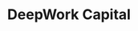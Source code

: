 ---
layout: firm_page
title: "DeepWork Capital"
id: "deepworkcapital.com"
permalink: "/deepworkcapitaldeepworkcapital.com/"
website: "https://www.deepworkcapital.com"
offices: "Orlando (United States)"
investment_stages: "Seed, Series A, Series B"
portfolio_companies: "AbFero Pharmaceuticals, Aegle Therapeutics, AireHealth, Allergy Amulet, Artist Growth, Astrocyte Pharmaceuticals, Canaery, Cardurion Pharmaceuticals, Inc., EternaTear, Genascence, Grove BioPharma, HCW BIologics, Home Lending Pal, Homee, Hook Security, HypGames, Imperative, Intecrowd, Intelligent Observation, IRYS InsurTech, Inc, Kalogon, Lucy Labs, LUMU, Mobilo, Myosin Therapeutics, Nanophotonica, PikMyKid, Prisidio, Quottly, Recuro Health, RepScrubs, FattMerchant (Stax), Streann, TAO Connect, Tompkins Robotics, TotalSDS, TSOLife, UrbanSDK, Vesteck, X-Lumin, Xendoo, Worth AI"
portfolio_link: "https://www.deepworkcapital.com/portfolio"
investment_markets: "Life sciences, Space technology, B2B SaaS"
founded_year: "2015"
description: "DeepWork Capital is an early-stage venture capital firm based in Orlando, Florida, investing in technology and life sciences startups. They focus on companies founded in U.S. regions historically underserved by venture capital, prioritizing founders with a deep understanding of their markets and a commitment to building globally-scalable businesses."
linkedin: "https://www.linkedin.com/company/deepworkcapital/"
twitter: ""
instagram: ""
team_page: "https://www.deepworkcapital.com/our-team"
investor_type: "Venture Capital"
crunchbase: "https://www.crunchbase.com/organization/the-fan-fund"
pitchbook: "https://pitchbook.com/profiles/investor/127623-43"

# SEO Optimization
meta_title: "DeepWork Capital - VC Firm - projectstartups.com"
meta_description: "DeepWork Capital, DeepWork Capital is an early-stage venture capital firm based in Orlando, Florida, investing in technology and life sciences startups. They focus on c..."
meta_keywords: "DeepWork Capital, Life sciences, Space technology, B2B SaaS, VC firm, venture capital, startup investor, projectstartups.com"
canonical_url: "https://vc.projectstartups.com/deepworkcapitaldeepworkcapital.com/"
---